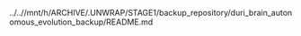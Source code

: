 ../..//mnt/h/ARCHIVE/.UNWRAP/STAGE1/backup_repository/duri_brain_autonomous_evolution_backup/README.md